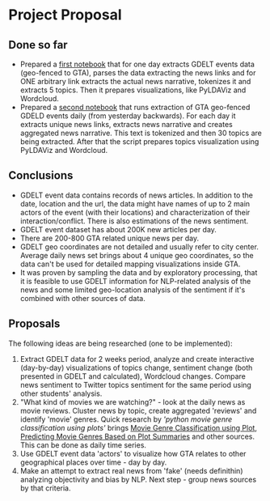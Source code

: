 # Project Proposal
## Done so far
 - Prepared a [first notebook](http://localhost:8888/notebooks/Downloads/York/group-projects/CSDA1050-CAP/playground/GDELT2/GDELT%20News%20Data%20Extraction%20for%20GTA%20Area.ipynb) 
 that for one day extracts GDELT events data (geo-fenced to GTA), parses the data extracting the news links and for ONE arbitrary link extracts the actual news narrative, tokenizes it and extracts 5 topics. Then it prepares visualizations, like PyLDAViz and Wordcloud.
 - Prepared a [second notebook](http://localhost:8888/notebooks/Downloads/York/group-projects/CSDA1050-CAP/playground/GDELT2/GDELT%20News%20Data%20Extraction%20for%20GTA%20Area%20-%20Aggregated%20Daily.ipynb) that runs
 extraction of GTA geo-fenced GDELD events daily (from yesterday backwards). For each day it extracts unique news links, extracts news narrative and creates aggregated news narrative. This text is tokenized and then 30 topics are being extracted. After that the script prepares topics visualization using PyLDAViz and Wordcloud.

## Conclusions
 - GDELT event data contains records of news articles. In addition to the date, location and the url, the data might have names of up to 2 main actors of the event (with their locations) and characterization of their interaction/conflict. There is also estimations of the news sentiment.
 - GDELT event dataset has about 200K new articles per day.
 - There are 200-800 GTA related unique news per day.
 - GDELT geo coordinates are not detailed and usually refer to city center. Average daily news set brings about 4 unique geo coordinates, so the data can't be used for detailed mapping visualizations inside GTA.
  - It was proven by sampling the data and by exploratory processing, that it is feasible to use GDELT information for NLP-related analysis of the news and some limited geo-location analysis of the sentiment if it's combined with other sources of data.

## Proposals

The following ideas are being researched (one to be implemented):

1. Extract GDELT data for 2 weeks period, analyze and create interactive (day-by-day) visualizations of topics change, sentiment change (both presented in GDELT and calculated), Wordcloud changes. Compare news sentiment to Twitter topics sentiment for the same period using other students' analysis. 
1. "What kind of movies we are watching?" - look at the daily news as movie reviews. Cluster news by topic, create aggregated 'reviews' and identify 'movie' genres. Quick research by *'python movie genre classification using plots'* brings [Movie Genre Classification using Plot](https://github.com/ishmeetkohli/imdbGenreClassification), [Predicting Movie Genres Based on Plot Summaries](https://www.researchgate.net/publication/322517980_Predicting_Movie_Genres_Based_on_Plot_Summaries) and other sources. This can be done as daily time series.
1. Use GDELT event data 'actors' to visualize how GTA relates to other geographical places over time - day by day.
1. Make an attempt to extract real news from 'fake' (needs definithin) analyzing objectivity and bias by NLP. Next step - group news sources by that criteria.
